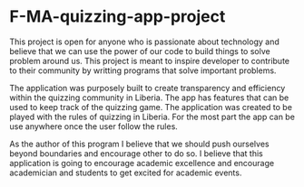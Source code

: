 # F-MA-quizzing-app-project
This project is open for anyone who is passionate about technology and believe that we can use the power of our code to build things to solve problem around us. This project is meant to inspire developer to contribute to their community by writting programs that solve important problems. 

The application was purposely built to create transparency and efficiency within the quizzing community in Liberia. The app has features that can be used to keep track of the quizzing game. The application was created to be played with the rules of quizzing in Liberia. For the most part the app can be use anywhere once the user follow the rules. 

As the author of this program I believe that we should push ourselves beyond boundaries and encourage other to do so. I believe that this application is going to encourage academic excellence and encourage academician and students to get excited for academic events. 
